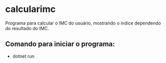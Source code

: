 # calcularimc
Programa para calcular o IMC do usuário, mostrando o indíce dependendo do resultado do IMC.

## Comando para iniciar o programa:
- dotnet run
